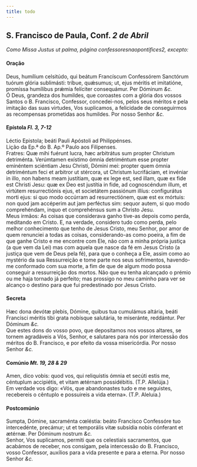 ```yaml
---
title: todo
---
```

<h2 class="text-center">S. Francisco de Paula, Conf. <em>2 de Abril</em></h2>

<em>Como Missa Justus ut palma, página confessoresnaopontifices2, excepto:</em>

<h4 class="text-center">Oração</h4>
<div class="container-fluid">
<div class="row">
<div class="dropcap text-justify">
Deus, humílium celsitúdo, qui beátum Francíscum Confessórem Sanctórum tuórum glória sublimásti: tríbue, quǽsumus; ut, ejus méritis et imitatióne, promíssa humílibus prǽmia felíciter consequámur. Per Dóminum <em>&c.</em>
</div>
<div class="dropcap text-justify">
Ó Deus, grandeza dos humildes, que coroastes com a glória dos vossos Santos o B. Francisco, Confessor, concedei-nos, pelos seus méritos e pela imitação das suas virtudes, Vos suplicamos, a felicidade de conseguirmos as recompensas prometidas aos humildes. Por nosso Senhor <em>&c.</em>
</div>
</div>
</div>

<h4 class="text-center">Epístola <em>Fl. 3, 7-12</em></h4>
<div class="container-fluid">
<div class="row">
<div class="text-justify">
Léctio Epistola; beáti Pauli Apóstoli ad Philippénses.
</div>
<div class="text-justify">
Lição da Ep.ª do B. Ap.º Paulo aos Filipenses.
</div>
<div class="dropcap text-justify">
Fratres: Quæ mihi fuérunt lucra, hæc arbitrátus sum propter Christum detriménta. Verúmtamen exístimo ómnia detriméntum esse propter eminéntem sciéntiam Jesu Christi, Dómini mei: propter quem ómnia detriméntum feci et arbitror ut stércora, ut Christum lucrifáciam, et invéniar in illo, non habens meam justítiam, quæ ex lege est, sed illam, quæ ex fide est Christi Jesu: quæ ex Deo est justítia in fide, ad cognoscéndum illum, et virtútem resurrectiónis ejus, et societátem passiónum illíus: configurátus morti ejus: si quo modo occúrram ad resurrectiónem, quæ est ex mórtuis: non quod jam accéperim aut jam perféctus sim: sequor autem, si quo modo comprehéndam, inquo et comprehénsus sum a Christo Jesu.
</div>
<div class="dropcap text-justify">
Meus irmãos: As coisas que considerava ganho tive-as depois como perda, meditando em Cristo. E, na verdade, considero tudo como perda, pelo melhor conhecimento que tenho de Jesus Cristo, meu Senhor, por amor de quem renunciei a todas as coisas, considerando-as como poeira, a fim de que ganhe Cristo e me encontre com Ele, não com a minha própria justiça (a que vem da Lei) mas com aquela que nasce da fé em Jesus Cristo (a justiça que vem de Deus pela fé), para que o conheça a Ele, assim como ao mystério da sua Ressurreição e tome parte nos seus sofrimentos, havendo-me conformado com sua morte, a fim de que de algum modo possa conseguir a ressurreição dos mortos. Não que eu tenha alcançado o prémio ou me haja tornado já perfeito; mas prossigo no meu caminho para ver se alcanço o destino para que fui predestinado por Jesus Cristo.
</div>
</div>
</div>

<h4 class="text-center">Secreta</h4>
<div class="container-fluid">
<div class="row">
<div class="dropcap text-justify">
Hæc dona devótæ plebis, Dómine, quibus tua cumulámus altária, beáti Francísci méritis tibi grata nobísque salutária, te miseránte, reddántur. Per Dóminum <em>&c.</em>
</div>
<div class="dropcap text-justify">
Que estes dons do vosso povo, que depositamos nos vossos altares, se tornem agradáveis a Vós, Senhor, e salutares para nós por intercessão dos méritos do B. Francisco, e por efeito da vossa misericórdia. Por nosso Senhor <em>&c.</em>
</div>
</div>
</div>

<h4 class="text-center">Comúnio <em>Mt. 19, 28 & 29</em></h4>
<div class="container-fluid">
<div class="row">
<div class="dropcap text-justify">
Amen, dico vobis: quod vos, qui reliquístis ómnia et secúti estis me, céntuplum accipiétis, et vitam ætérnam possidébitis. (T.P. Allelúja.)
</div>
<div class="dropcap text-justify">
Em verdade vos digo: «Vós, que abandonastes tudo e me seguistes, recebereis o cêntuplo e possuireis a vida eterna». (T.P. Aleluia.)
</div>
</div>
</div>

<h4 class="text-center">Postcomúnio</h4>
<div class="container-fluid">
<div class="row">
<div class="dropcap text-justify">
Sumpta, Dómine, sacraménta cœléstia: beáto Francísco Confessóre tuo intercedénte, precámur; ut et temporális vitæ subsídia nobis cónferant et ætérnæ. Per Dóminum nostrum <em>&c.</em>
</div>
<div class="dropcap text-justify">
Senhor, Vos suplicamos, permiti que os celestiais sacramentos, que acabámos de receber, nos consigam, pela intercessão do B. Francisco, vosso Confessor, auxílios para a vida presente e para a eterna. Por nosso Senhor <em>&c.</em>
</div>
</div>
</div>